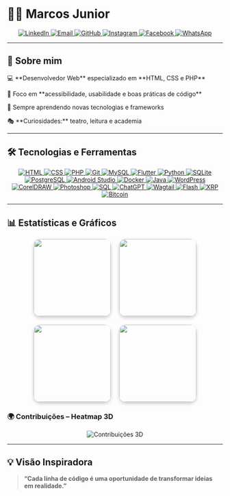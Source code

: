 # 👨‍💻 Marcos Junior

<div align="center">
  <a href="https://linkedin.com/in/SEU-LINKEDIN">
    <img src="https://img.shields.io/badge/LinkedIn-blue?style=for-the-badge&logo=linkedin" alt="LinkedIn">
  </a>
  <a href="mailto:marcosjrpb@hotmail.com">
    <img src="https://img.shields.io/badge/Email-D14836?style=for-the-badge&logo=gmail&logoColor=white" alt="Email">
  </a>
  <a href="https://github.com/marcosjrpb">
    <img src="https://img.shields.io/badge/GitHub-000?style=for-the-badge&logo=github" alt="GitHub">
  </a>
  <a href="https://instagram.com/marcosjrpb">
    <img src="https://img.shields.io/badge/Instagram-E4405F?style=for-the-badge&logo=instagram&logoColor=white" alt="Instagram">
  </a>
  <a href="https://www.facebook.com/profile.php?id=100002414411341">
    <img src="https://img.shields.io/badge/Facebook-1877F2?style=for-the-badge&logo=facebook&logoColor=white" alt="Facebook">
  </a>
  <a href="https://wa.me/83996845964">
    <img src="https://img.shields.io/badge/WhatsApp-25D366?style=for-the-badge&logo=whatsapp&logoColor=white" alt="WhatsApp">
  </a>
</div>

---

## 🚀 Sobre mim  

<div align="left">
<p>💻 **Desenvolvedor Web** especializado em **HTML, CSS e PHP** </p>
<p>🔧 Foco em **acessibilidade, usabilidade e boas práticas de código** </p>  
<p>🌱 Sempre aprendendo novas tecnologias e frameworks</p> 
<p>🎭 **Curiosidades:** teatro, leitura e academia</p>
</div>

---
## 🛠️ Tecnologias e Ferramentas
<div align="center">
  <a href="#">
    <img src="https://img.shields.io/badge/HTML5-E34F26?style=for-the-badge&logo=html5&logoColor=white" alt="HTML">
  </a>
  <a href="#">
    <img src="https://img.shields.io/badge/CSS3-1572B6?style=for-the-badge&logo=css3&logoColor=white" alt="CSS">
  </a>
  <a href="#">
    <img src="https://img.shields.io/badge/PHP-777BB4?style=for-the-badge&logo=php&logoColor=white" alt="PHP">
  </a>
  <a href="#">
    <img src="https://img.shields.io/badge/Git-F05032?style=for-the-badge&logo=git&logoColor=white" alt="Git">
  </a>
  <a href="#">
    <img src="https://img.shields.io/badge/MySQL-4479A1?style=for-the-badge&logo=mysql&logoColor=white" alt="MySQL">
  </a>
  <a href="#">
    <img src="https://img.shields.io/badge/Flutter-02569B?style=for-the-badge&logo=flutter&logoColor=white" alt="Flutter">
  </a>
  <a href="#">
    <img src="https://img.shields.io/badge/Python-3776AB?style=for-the-badge&logo=python&logoColor=white" alt="Python">
  </a>
  <a href="#">
    <img src="https://img.shields.io/badge/SQLite-07405E?style=for-the-badge&logo=sqlite&logoColor=white" alt="SQLite">
  </a>
  <a href="#">
    <img src="https://img.shields.io/badge/PostgreSQL-316192?style=for-the-badge&logo=postgresql&logoColor=white" alt="PostgreSQL">
  </a>
  <a href="#">
    <img src="https://img.shields.io/badge/Android_Studio-3DDC84?style=for-the-badge&logo=android&logoColor=white" alt="Android Studio">
  </a>
  <a href="#">
    <img src="https://img.shields.io/badge/Docker-2496ED?style=for-the-badge&logo=docker&logoColor=white" alt="Docker">
  </a>
  <a href="#">
    <img src="https://img.shields.io/badge/Java-007396?style=for-the-badge&logo=java&logoColor=white" alt="Java">
  </a>
  <a href="#">
    <img src="https://img.shields.io/badge/WordPress-21759B?style=for-the-badge&logo=wordpress&logoColor=white" alt="WordPress">
  </a>
  <a href="#">
    <img src="https://img.shields.io/badge/CorelDRAW-FCC200?style=for-the-badge&logo=coreldraw&logoColor=white" alt="CorelDRAW">
  </a>
  <a href="#">
    <img src="https://img.shields.io/badge/Adobe_Photoshop-31A8FF?style=for-the-badge&logo=adobe-photoshop&logoColor=white" alt="Photoshop">
  </a>
  <a href="#">
    <img src="https://img.shields.io/badge/SQL-000000?style=for-the-badge&logo=sql&logoColor=white" alt="SQL">
  </a>
  <a href="#">
    <img src="https://img.shields.io/badge/ChatGPT-10A37F?style=for-the-badge&logo=openai&logoColor=white" alt="ChatGPT">
  </a>
  <a href="#">
    <img src="https://img.shields.io/badge/Wagtail-339933?style=for-the-badge&logo=python&logoColor=white" alt="Wagtail">
  </a>
  <a href="#">
    <img src="https://img.shields.io/badge/Adobe_Flash-FF0000?style=for-the-badge&logo=adobe&logoColor=white" alt="Flash">
  </a>
  <a href="#">
    <img src="https://img.shields.io/badge/XRP-2D8CFF?style=for-the-badge&logo=ripple&logoColor=white" alt="XRP">
  </a>
  <a href="#">
    <img src="https://img.shields.io/badge/Bitcoin-F7931A?style=for-the-badge&logo=bitcoin&logoColor=white" alt="Bitcoin">
  </a>
</div>


---

## 📊 Estatísticas e Gráficos  

<div style="display: flex; flex-wrap: wrap; justify-content: center; gap: 20px; align-items: center;">
  <img height="180em" src="https://github-readme-stats.vercel.app/api?username=marcosjrpb&show_icons=true&theme=tokyonight&hide_border=true" style="border-radius:15px; box-shadow: 0 4px 8px rgba(0,0,0,0.2);" />
  
  <img height="180em" src="https://github-readme-stats.vercel.app/api/top-langs/?username=marcosjrpb&layout=donut&theme=tokyonight&hide_border=true" style="border-radius:15px; box-shadow: 0 4px 8px rgba(0,0,0,0.2);" />
  
  <img height="180em" src="https://streak-stats.demolab.com?user=marcosjrpb&theme=tokyonight&hide_border=true" style="border-radius:15px; box-shadow: 0 4px 8px rgba(0,0,0,0.2);" />
  
  <img height="180em" src="https://github-readme-stats.vercel.app/api/pin/?username=marcosjrpb&repo=2FAVerificacao&theme=tokyonight&hide_border=true" style="border-radius:15px; box-shadow: 0 4px 8px rgba(0,0,0,0.2);" />
</div>




### 🌍 Contribuições – Heatmap 3D
<div align="center">
<img src="https://activity-graph.herokuapp.com/graph?username=marcosjrpb&theme=github-dark&column=7" alt="Contribuições 3D"/>
</div>

---

## 💡 Visão Inspiradora
> **“Cada linha de código é uma oportunidade de transformar ideias em realidade.”**
